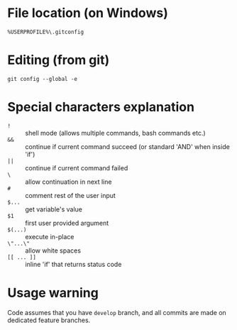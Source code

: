 # File location (on Windows)

`%USERPROFILE%\.gitconfig`

# Editing (from git)

`git config --global -e`

# Special characters explanation

<dl>
  <dt><code>!</code></dt>
  <dd>shell mode (allows multiple commands, bash commands etc.)</dd>

  <dt><code>&&</code></dt>
  <dd>continue if current command succeed (or standard 'AND' when inside 'if')</dd>

  <dt><code>||</code></dt>
  <dd>continue if current command failed</dd>

  <dt><code>\</code></dt>
  <dd>allow continuation in next line</dd>

  <dt><code>#</code></dt>
  <dd>comment rest of the user input</dd>

  <dt><code>$...</code></dt>
  <dd>get variable's value</dd>

  <dt><code>$1</code></dt>
  <dd>first user provided argument</dd>

  <dt><code>$(...)</code></dt>
  <dd>execute in-place</dd>

  <dt><code>\"...\"</code></dt>
  <dd>allow white spaces</dd>

  <dt><code>[[ ... ]]</code></dt>
  <dd>inline 'if' that returns status code</dd>
</dl>

# Usage warning

Code assumes that you have `develop` branch, and all commits are made on dedicated feature branches.
